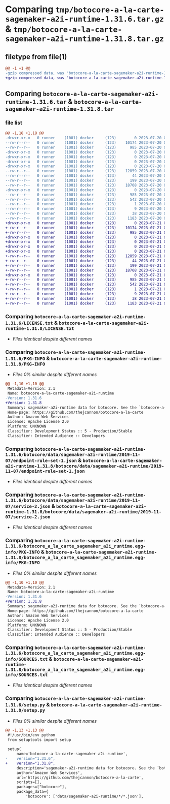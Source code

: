 # Comparing `tmp/botocore-a-la-carte-sagemaker-a2i-runtime-1.31.6.tar.gz` & `tmp/botocore-a-la-carte-sagemaker-a2i-runtime-1.31.8.tar.gz`

## filetype from file(1)

```diff
@@ -1 +1 @@
-gzip compressed data, was "botocore-a-la-carte-sagemaker-a2i-runtime-1.31.6.tar", last modified: Thu Jul 20 01:20:44 2023, max compression
+gzip compressed data, was "botocore-a-la-carte-sagemaker-a2i-runtime-1.31.8.tar", last modified: Fri Jul 21 01:21:54 2023, max compression
```

## Comparing `botocore-a-la-carte-sagemaker-a2i-runtime-1.31.6.tar` & `botocore-a-la-carte-sagemaker-a2i-runtime-1.31.8.tar`

### file list

```diff
@@ -1,18 +1,18 @@
-drwxr-xr-x   0 runner    (1001) docker     (123)        0 2023-07-20 01:20:44.510911 botocore-a-la-carte-sagemaker-a2i-runtime-1.31.6/
--rw-r--r--   0 runner    (1001) docker     (123)    10174 2023-07-20 01:20:44.000000 botocore-a-la-carte-sagemaker-a2i-runtime-1.31.6/LICENSE.txt
--rw-r--r--   0 runner    (1001) docker     (123)      985 2023-07-20 01:20:44.510911 botocore-a-la-carte-sagemaker-a2i-runtime-1.31.6/PKG-INFO
-drwxr-xr-x   0 runner    (1001) docker     (123)        0 2023-07-20 01:20:44.510911 botocore-a-la-carte-sagemaker-a2i-runtime-1.31.6/botocore/
-drwxr-xr-x   0 runner    (1001) docker     (123)        0 2023-07-20 01:20:44.510911 botocore-a-la-carte-sagemaker-a2i-runtime-1.31.6/botocore/data/
-drwxr-xr-x   0 runner    (1001) docker     (123)        0 2023-07-20 01:20:44.510911 botocore-a-la-carte-sagemaker-a2i-runtime-1.31.6/botocore/data/sagemaker-a2i-runtime/
-drwxr-xr-x   0 runner    (1001) docker     (123)        0 2023-07-20 01:20:44.510911 botocore-a-la-carte-sagemaker-a2i-runtime-1.31.6/botocore/data/sagemaker-a2i-runtime/2019-11-07/
--rw-r--r--   0 runner    (1001) docker     (123)    12859 2023-07-20 01:19:55.000000 botocore-a-la-carte-sagemaker-a2i-runtime-1.31.6/botocore/data/sagemaker-a2i-runtime/2019-11-07/endpoint-rule-set-1.json
--rw-r--r--   0 runner    (1001) docker     (123)       44 2023-07-20 01:19:55.000000 botocore-a-la-carte-sagemaker-a2i-runtime-1.31.6/botocore/data/sagemaker-a2i-runtime/2019-11-07/examples-1.json
--rw-r--r--   0 runner    (1001) docker     (123)      199 2023-07-20 01:19:55.000000 botocore-a-la-carte-sagemaker-a2i-runtime-1.31.6/botocore/data/sagemaker-a2i-runtime/2019-11-07/paginators-1.json
--rw-r--r--   0 runner    (1001) docker     (123)    18708 2023-07-20 01:19:55.000000 botocore-a-la-carte-sagemaker-a2i-runtime-1.31.6/botocore/data/sagemaker-a2i-runtime/2019-11-07/service-2.json
-drwxr-xr-x   0 runner    (1001) docker     (123)        0 2023-07-20 01:20:44.510911 botocore-a-la-carte-sagemaker-a2i-runtime-1.31.6/botocore_a_la_carte_sagemaker_a2i_runtime.egg-info/
--rw-r--r--   0 runner    (1001) docker     (123)      985 2023-07-20 01:20:44.000000 botocore-a-la-carte-sagemaker-a2i-runtime-1.31.6/botocore_a_la_carte_sagemaker_a2i_runtime.egg-info/PKG-INFO
--rw-r--r--   0 runner    (1001) docker     (123)      542 2023-07-20 01:20:44.000000 botocore-a-la-carte-sagemaker-a2i-runtime-1.31.6/botocore_a_la_carte_sagemaker_a2i_runtime.egg-info/SOURCES.txt
--rw-r--r--   0 runner    (1001) docker     (123)        1 2023-07-20 01:20:44.000000 botocore-a-la-carte-sagemaker-a2i-runtime-1.31.6/botocore_a_la_carte_sagemaker_a2i_runtime.egg-info/dependency_links.txt
--rw-r--r--   0 runner    (1001) docker     (123)        9 2023-07-20 01:20:44.000000 botocore-a-la-carte-sagemaker-a2i-runtime-1.31.6/botocore_a_la_carte_sagemaker_a2i_runtime.egg-info/top_level.txt
--rw-r--r--   0 runner    (1001) docker     (123)       38 2023-07-20 01:20:44.510911 botocore-a-la-carte-sagemaker-a2i-runtime-1.31.6/setup.cfg
--rw-r--r--   0 runner    (1001) docker     (123)     1183 2023-07-20 01:20:44.000000 botocore-a-la-carte-sagemaker-a2i-runtime-1.31.6/setup.py
+drwxr-xr-x   0 runner    (1001) docker     (123)        0 2023-07-21 01:21:54.707538 botocore-a-la-carte-sagemaker-a2i-runtime-1.31.8/
+-rw-r--r--   0 runner    (1001) docker     (123)    10174 2023-07-21 01:21:54.000000 botocore-a-la-carte-sagemaker-a2i-runtime-1.31.8/LICENSE.txt
+-rw-r--r--   0 runner    (1001) docker     (123)      985 2023-07-21 01:21:54.707538 botocore-a-la-carte-sagemaker-a2i-runtime-1.31.8/PKG-INFO
+drwxr-xr-x   0 runner    (1001) docker     (123)        0 2023-07-21 01:21:54.707538 botocore-a-la-carte-sagemaker-a2i-runtime-1.31.8/botocore/
+drwxr-xr-x   0 runner    (1001) docker     (123)        0 2023-07-21 01:21:54.707538 botocore-a-la-carte-sagemaker-a2i-runtime-1.31.8/botocore/data/
+drwxr-xr-x   0 runner    (1001) docker     (123)        0 2023-07-21 01:21:54.707538 botocore-a-la-carte-sagemaker-a2i-runtime-1.31.8/botocore/data/sagemaker-a2i-runtime/
+drwxr-xr-x   0 runner    (1001) docker     (123)        0 2023-07-21 01:21:54.707538 botocore-a-la-carte-sagemaker-a2i-runtime-1.31.8/botocore/data/sagemaker-a2i-runtime/2019-11-07/
+-rw-r--r--   0 runner    (1001) docker     (123)    12859 2023-07-21 01:21:06.000000 botocore-a-la-carte-sagemaker-a2i-runtime-1.31.8/botocore/data/sagemaker-a2i-runtime/2019-11-07/endpoint-rule-set-1.json
+-rw-r--r--   0 runner    (1001) docker     (123)       44 2023-07-21 01:21:06.000000 botocore-a-la-carte-sagemaker-a2i-runtime-1.31.8/botocore/data/sagemaker-a2i-runtime/2019-11-07/examples-1.json
+-rw-r--r--   0 runner    (1001) docker     (123)      199 2023-07-21 01:21:06.000000 botocore-a-la-carte-sagemaker-a2i-runtime-1.31.8/botocore/data/sagemaker-a2i-runtime/2019-11-07/paginators-1.json
+-rw-r--r--   0 runner    (1001) docker     (123)    18708 2023-07-21 01:21:06.000000 botocore-a-la-carte-sagemaker-a2i-runtime-1.31.8/botocore/data/sagemaker-a2i-runtime/2019-11-07/service-2.json
+drwxr-xr-x   0 runner    (1001) docker     (123)        0 2023-07-21 01:21:54.707538 botocore-a-la-carte-sagemaker-a2i-runtime-1.31.8/botocore_a_la_carte_sagemaker_a2i_runtime.egg-info/
+-rw-r--r--   0 runner    (1001) docker     (123)      985 2023-07-21 01:21:54.000000 botocore-a-la-carte-sagemaker-a2i-runtime-1.31.8/botocore_a_la_carte_sagemaker_a2i_runtime.egg-info/PKG-INFO
+-rw-r--r--   0 runner    (1001) docker     (123)      542 2023-07-21 01:21:54.000000 botocore-a-la-carte-sagemaker-a2i-runtime-1.31.8/botocore_a_la_carte_sagemaker_a2i_runtime.egg-info/SOURCES.txt
+-rw-r--r--   0 runner    (1001) docker     (123)        1 2023-07-21 01:21:54.000000 botocore-a-la-carte-sagemaker-a2i-runtime-1.31.8/botocore_a_la_carte_sagemaker_a2i_runtime.egg-info/dependency_links.txt
+-rw-r--r--   0 runner    (1001) docker     (123)        9 2023-07-21 01:21:54.000000 botocore-a-la-carte-sagemaker-a2i-runtime-1.31.8/botocore_a_la_carte_sagemaker_a2i_runtime.egg-info/top_level.txt
+-rw-r--r--   0 runner    (1001) docker     (123)       38 2023-07-21 01:21:54.707538 botocore-a-la-carte-sagemaker-a2i-runtime-1.31.8/setup.cfg
+-rw-r--r--   0 runner    (1001) docker     (123)     1183 2023-07-21 01:21:54.000000 botocore-a-la-carte-sagemaker-a2i-runtime-1.31.8/setup.py
```

### Comparing `botocore-a-la-carte-sagemaker-a2i-runtime-1.31.6/LICENSE.txt` & `botocore-a-la-carte-sagemaker-a2i-runtime-1.31.8/LICENSE.txt`

 * *Files identical despite different names*

### Comparing `botocore-a-la-carte-sagemaker-a2i-runtime-1.31.6/PKG-INFO` & `botocore-a-la-carte-sagemaker-a2i-runtime-1.31.8/PKG-INFO`

 * *Files 0% similar despite different names*

```diff
@@ -1,10 +1,10 @@
 Metadata-Version: 2.1
 Name: botocore-a-la-carte-sagemaker-a2i-runtime
-Version: 1.31.6
+Version: 1.31.8
 Summary: sagemaker-a2i-runtime data for botocore. See the `botocore-a-la-carte` package for more info.
 Home-page: https://github.com/thejcannon/botocore-a-la-carte
 Author: Amazon Web Services
 License: Apache License 2.0
 Platform: UNKNOWN
 Classifier: Development Status :: 5 - Production/Stable
 Classifier: Intended Audience :: Developers
```

### Comparing `botocore-a-la-carte-sagemaker-a2i-runtime-1.31.6/botocore/data/sagemaker-a2i-runtime/2019-11-07/endpoint-rule-set-1.json` & `botocore-a-la-carte-sagemaker-a2i-runtime-1.31.8/botocore/data/sagemaker-a2i-runtime/2019-11-07/endpoint-rule-set-1.json`

 * *Files identical despite different names*

### Comparing `botocore-a-la-carte-sagemaker-a2i-runtime-1.31.6/botocore/data/sagemaker-a2i-runtime/2019-11-07/service-2.json` & `botocore-a-la-carte-sagemaker-a2i-runtime-1.31.8/botocore/data/sagemaker-a2i-runtime/2019-11-07/service-2.json`

 * *Files identical despite different names*

### Comparing `botocore-a-la-carte-sagemaker-a2i-runtime-1.31.6/botocore_a_la_carte_sagemaker_a2i_runtime.egg-info/PKG-INFO` & `botocore-a-la-carte-sagemaker-a2i-runtime-1.31.8/botocore_a_la_carte_sagemaker_a2i_runtime.egg-info/PKG-INFO`

 * *Files 0% similar despite different names*

```diff
@@ -1,10 +1,10 @@
 Metadata-Version: 2.1
 Name: botocore-a-la-carte-sagemaker-a2i-runtime
-Version: 1.31.6
+Version: 1.31.8
 Summary: sagemaker-a2i-runtime data for botocore. See the `botocore-a-la-carte` package for more info.
 Home-page: https://github.com/thejcannon/botocore-a-la-carte
 Author: Amazon Web Services
 License: Apache License 2.0
 Platform: UNKNOWN
 Classifier: Development Status :: 5 - Production/Stable
 Classifier: Intended Audience :: Developers
```

### Comparing `botocore-a-la-carte-sagemaker-a2i-runtime-1.31.6/botocore_a_la_carte_sagemaker_a2i_runtime.egg-info/SOURCES.txt` & `botocore-a-la-carte-sagemaker-a2i-runtime-1.31.8/botocore_a_la_carte_sagemaker_a2i_runtime.egg-info/SOURCES.txt`

 * *Files identical despite different names*

### Comparing `botocore-a-la-carte-sagemaker-a2i-runtime-1.31.6/setup.py` & `botocore-a-la-carte-sagemaker-a2i-runtime-1.31.8/setup.py`

 * *Files 0% similar despite different names*

```diff
@@ -1,13 +1,13 @@
 #!/usr/bin/env python
 from setuptools import setup
 
 setup(
     name='botocore-a-la-carte-sagemaker-a2i-runtime',
-    version="1.31.6",
+    version="1.31.8",
     description='sagemaker-a2i-runtime data for botocore. See the `botocore-a-la-carte` package for more info.',
     author='Amazon Web Services',
     url='https://github.com/thejcannon/botocore-a-la-carte',
     scripts=[],
     packages=["botocore"],
     package_data={
         'botocore': ['data/sagemaker-a2i-runtime/*/*.json'],
```

